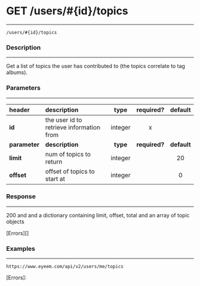 # GET /users/#{id}/topics    
***
`/users/#{id}/topics`

### Description
***
Get a list of topics the user has contributed to (the topics correlate to tag albums).

### Parameters
***

|header| description| type |required? |default|
|:---------|:--------------|:----------:|:------------:|:------------:|
|**id**|the user id to retrieve information from|integer|x||
|**parameter**| **description**| **type** |**required?** |**default**|
|**limit**|num of topics to return|integer||20|
|**offset**|offset of topics to start at|integer||0|


### Response
***


200 and and a dictionary containing limit, offset, total and an array of topic objects





[Errors][]

### Examples
***

`https://www.eyeem.com/api/v2/users/me/topics`







[Errors]: 